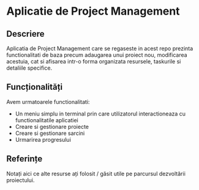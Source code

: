 # Aplicatie de Project Management

## Descriere

Aplicatia de Project Management care se regaseste in acest repo prezinta functionalitati de baza precum adaugarea unui proiect nou, modificarea acestuia, cat si afisarea intr-o forma organizata resursele, taskurile si detaliile specifice.

## Funcționalități

Avem urmatoarele functionalitati:
- Un meniu simplu in terminal prin care utilizatorul interactioneaza cu functionalitatile aplicatiei
- Creare si gestionare proiecte
- Creare si gestionare sarcini
- Urmarirea progresului

## Referințe

Notați aici ce alte resurse ați folosit / găsit utile pe parcursul dezvoltării proiectului.
